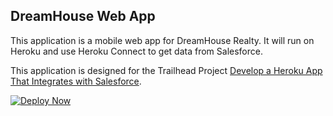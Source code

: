 DreamHouse Web App
------------------

This application is a mobile web app for DreamHouse Realty. It will run on Heroku and use Heroku Connect to get data from Salesforce.

This application is designed for the Trailhead Project [Develop a Heroku App That Integrates with Salesforce](https://trailhead.salesforce.com/content/learn/projects/develop-heroku-applications).
<!--
<a href="https://heroku.com/deploy">
  <img src="https://www.herokucdn.com/deploy/button.svg" alt="Deploy">
</a -->

[![Deploy Now](https://deploy.now.sh/static/button.svg)](https://zeit.co/new/project?template=/styfle/react-server-example-tsx)
